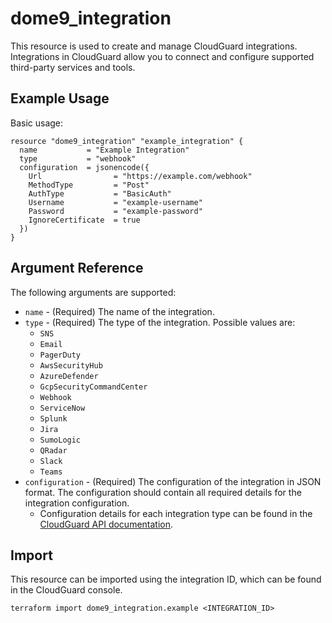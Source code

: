 ﻿---
layout: "dome9"
page_title: "Check Point CloudGuard: dome9_integration"
sidebar_current: "docs-resource-dome9-integration"
description: |- 
  Creates and manages CloudGuard integrations.
---

# dome9_integration

This resource is used to create and manage CloudGuard integrations. Integrations in CloudGuard allow you to connect and configure supported third-party services and tools.

## Example Usage

Basic usage:

```hcl
resource "dome9_integration" "example_integration" {
  name           = "Example Integration"
  type           = "webhook"
  configuration  = jsonencode({
    Url                = "https://example.com/webhook"
    MethodType         = "Post"
    AuthType           = "BasicAuth"
    Username           = "example-username"
    Password           = "example-password"
    IgnoreCertificate  = true
  })
}
```


## Argument Reference

The following arguments are supported:

- `name` - (Required) The name of the integration.
- `type` - (Required) The type of the integration. Possible values are:
    - `SNS`
    - `Email`
    - `PagerDuty`
    - `AwsSecurityHub`
    - `AzureDefender`
    - `GcpSecurityCommandCenter`
    - `Webhook`
    - `ServiceNow`
    - `Splunk`
    - `Jira`
    - `SumoLogic`
    - `QRadar`
    - `Slack`
    - `Teams`
- `configuration` - (Required) The configuration of the integration in JSON format. The configuration should contain all required details for the integration configuration.
    - Configuration details for each integration type can be found in the [CloudGuard API documentation](https://docs.cgn.portal.checkpoint.com/reference/integration_createintegration_post_v2integration).


## Import

This resource can be imported using the integration ID, which can be found in the CloudGuard console.

```shell
terraform import dome9_integration.example <INTEGRATION_ID>
```
